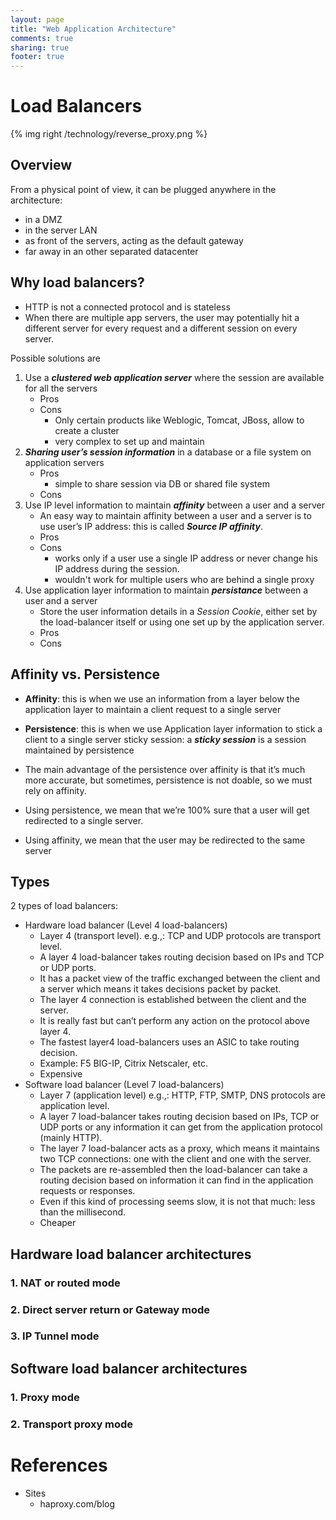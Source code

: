 ```yaml
---
layout: page
title: "Web Application Architecture"
comments: true
sharing: true
footer: true
---
```


# Load Balancers

{% img right /technology/reverse_proxy.png %}

## Overview

From a physical point of view, it can be plugged anywhere in the architecture:

* in a DMZ
* in the server LAN
* as front of the servers, acting as the default gateway
* far away in an other separated datacenter

## Why load balancers?

* HTTP is not a connected protocol and is stateless
* When there are multiple app servers, the user may potentially hit a different server for every request and a different session on every server.

Possible solutions are

1. Use a ***clustered web application server*** where the session are available for all the servers
	* Pros
	* Cons
		* Only certain products like Weblogic, Tomcat, JBoss, allow to create a cluster
		* very complex to set up and maintain
2. ***Sharing user’s session information*** in a database or a file system on application servers
	* Pros
		* simple to share session via DB or shared file system
	* Cons
3. Use IP level information to maintain ***affinity*** between a user and a server
	* An easy way to maintain affinity between a user and a server is to use user’s IP address: this is called ***Source IP affinity***.
	* Pros
	* Cons
		* works only if a user use a single IP address or never change his IP address during the session.
		* wouldn't work for multiple users who are behind a single proxy
4. Use application layer information to maintain ***persistance*** between a user and a server
	*  Store the user information details in a _Session Cookie_, either set by the load-balancer itself or using one set up by the application server.
	* Pros
	* Cons

## Affinity vs. Persistence

* __Affinity__: this is when we use an information from a layer below the application layer to maintain a client request to a single server
* __Persistence__: this is when we use Application layer information to stick a client to a single server
sticky session: a ___sticky session___ is a session maintained by persistence

* The main advantage of the persistence over affinity is that it’s much more accurate, but sometimes, persistence is not doable, so we must rely on affinity.
* Using persistence, we mean that we’re 100% sure that a user will get redirected to a single server.
* Using affinity, we mean that the user may be redirected to the same server

## Types

2 types of load balancers:

* Hardware load balancer (Level 4 load-balancers)
	* Layer 4 (transport level). e.g.,: TCP and UDP protocols are transport level.
	* A layer 4 load-balancer takes routing decision based on IPs and TCP or UDP ports.
	* It has a packet view of the traffic exchanged between the client and a server which means it takes decisions packet by packet.
	* The layer 4 connection is established between the client and the server.
	* It is really fast but can’t perform any action on the protocol above layer 4.
	* The fastest layer4 load-balancers uses an ASIC to take routing decision.
	* Example: F5 BIG-IP, Citrix Netscaler, etc.
	* Expensive
* Software load balancer (Level 7 load-balancers)
	* Layer 7 (application level) e.g.,: HTTP, FTP, SMTP, DNS protocols are application level.
	* A layer 7 load-balancer takes routing decision based on IPs, TCP or UDP ports or any information it can get from the application protocol (mainly HTTP).
	* The layer 7 load-balancer acts as a proxy, which means it maintains two TCP connections: one with the client and one with the server.
	* The packets are re-assembled then the load-balancer can take a routing decision based on information it can find in the application requests or responses.
	* Even if this kind of processing seems slow, it is not that much: less than the millisecond.
	* Cheaper

## Hardware load balancer architectures

### 1. NAT or routed mode

### 2. Direct server return or Gateway mode

### 3. IP Tunnel mode

## Software load balancer architectures

### 1. Proxy mode
 
### 2. Transport proxy mode


# References

* Sites
	* haproxy.com/blog